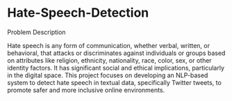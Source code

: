 # Hate-Speech-Detection

Problem Description

Hate speech is any form of communication, whether verbal, written, or behavioral, that attacks or discriminates against individuals or groups based on attributes like religion, ethnicity, nationality, race, color, sex, or other identity factors. It has significant social and ethical implications, particularly in the digital space. This project focuses on developing an NLP-based system to detect hate speech in textual data, specifically Twitter tweets, to promote safer and more inclusive online environments.
